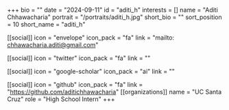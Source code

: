 +++
bio = "" 
date = "2024-09-11" 
id = "aditi_h" 
interests = [] 
name = "Aditi Chhawacharia" 
portrait = "/portraits/aditi_h.jpg" 
short_bio = "" 
sort_position = 10
 short_name = "aditi_h" 

[[social]] 
    icon = "envelope" 
    icon_pack = "fa" 
    link = "mailto: chhawacharia.aditi@gmail.com"

 [[social]] 
    icon = "twitter" 
    icon_pack = "fa" 
    link = "" 

[[social]] 
    icon = "google-scholar" 
    icon_pack = "ai" 
    link = "" 

[[social]] 
    icon = "github" 
    icon_pack = "fa" 
    link = "https://github.com/aditichhawacharia" 
[[organizations]] 
     name = "UC Santa Cruz" 
      role = "High School Intern" 
+++